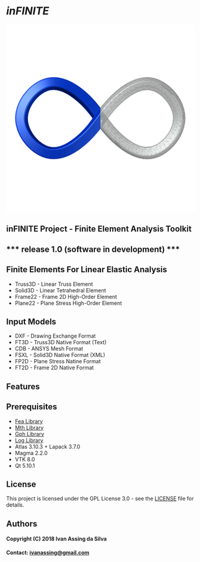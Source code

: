 
# *inFINITE*
![image1](resources/icons/infinite_v5.png)

## **inFINITE Project - Finite Element Analysis Toolkit**
## *** release 1.0 (software in development) ***

## Finite Elements For Linear Elastic Analysis 
- Truss3D - Linear Truss Element
- Solid3D - Linear Tetrahedral Element
- Frame22 - Frame 2D High-Order Element
- Plane22 - Plane Stress High-Order Element

## Input Models
- DXF - Drawing Exchange Format
- FT3D - Truss3D Native Format (Text)
- CDB - ANSYS Mesh Format
- FSXL - Solid3D Native Format (XML)
- FP2D - Plane Stress Natine Format
- FT2D - Frame 2D Native Format

## Features
### 

## Prerequisites
- [Fea Library](https://github.com/IvanAssing/fea)
- [Mth Library](https://github.com/IvanAssing/mth)
- [Gph Library](https://github.com/IvanAssing/gph)
- [Log Library](https://github.com/IvanAssing/log)
- Atlas 3.10.3 + Lapack 3.7.0
- Magma 2.2.0
- VTK 8.0
- Qt 5.10.1

## License
This project is licensed under the GPL License 3.0 - see the [LICENSE](LICENSE) file for details.

## Authors
#### Copyright (C) 2018 Ivan Assing da Silva
#### Contact: ivanassing@gmail.com

